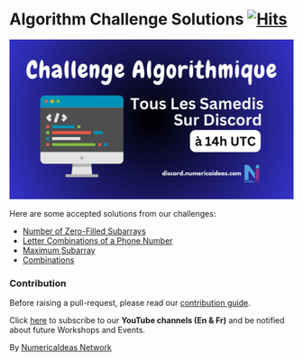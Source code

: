 # Algorithm Challenge Solutions&nbsp;[![Hits](https://hits.seeyoufarm.com/api/count/incr/badge.svg?url=https%3A%2F%2Fgithub.com%2Fnumerica-ideas%2Fcommunity%2Ftree%2Fmaster%2Falgorithms&count_bg=%2379C83D&title_bg=%23555555&icon=&icon_color=%23E7E7E7&title=hits&edge_flat=false)](https://numericaideas.com/)

[![ChallengeAlgorithmiqueImage](challenge-algorithmique.png)](http://discord.numericaideas.com)

Here are some accepted solutions from our challenges:

- [Number of Zero-Filled Subarrays](./number-of-zero-filled-subarrays.md)
- [Letter Combinations of a Phone Number](./letter-combinations-phone-number.md)
- [Maximum Subarray](./maximum-subarray.md)
- [Combinations](./combinations.md)

### Contribution

Before raising a pull-request, please read our [contribution guide](./guide.md).

Click [here](https://www.youtube.com/@numericaideas/channels?sub_confirmation=1) to subscribe to our **YouTube channels (En & Fr)** and be notified about future Workshops and Events.

By [NumericaIdeas Network](https://numericaideas.com)
